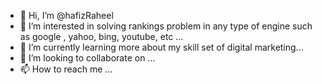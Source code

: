 - 👋 Hi, I’m @hafizRaheel
- 👀 I’m interested in solving rankings problem in any type of engine such as google , yahoo, bing, youtube, etc ...
- 🌱 I’m currently learning more about my skill set of digital marketing...
- 💞️ I’m looking to collaborate on ...
- 📫 How to reach me ...

<!---
hafizRaheel/hafizRaheel is a ✨ special ✨ repository because its `README.md` (this file) appears on your GitHub profile.
You can click the Preview link to take a look at your changes.
--->
